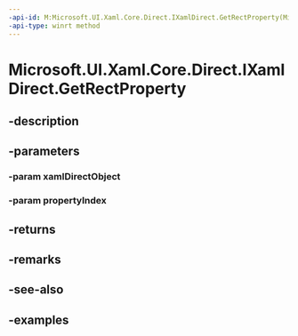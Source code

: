 ```yaml
---
-api-id: M:Microsoft.UI.Xaml.Core.Direct.IXamlDirect.GetRectProperty(Microsoft.UI.Xaml.Core.Direct.XamlDirectObject,Microsoft.UI.Xaml.Core.Direct.XamlPropertyIndex)
-api-type: winrt method
---
```


<!-- Method syntax.
public Rect IXamlDirect.GetRectProperty(XamlDirectObject xamlDirectObject, XamlPropertyIndex propertyIndex)
-->

# Microsoft.UI.Xaml.Core.Direct.IXamlDirect.GetRectProperty

## -description

## -parameters
### -param xamlDirectObject

### -param propertyIndex

## -returns

## -remarks

## -see-also

## -examples

